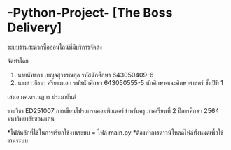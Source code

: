 # -Python-Project- [The Boss Delivery]

ระบบร้านสะดวกซื้อออนไลน์ที่มีบริการจัดส่ง

จัดทำโดย
1. นายนัทธกร เบญจสุวรรณกุล รหัสนักศึกษา 643050409-6
2. นางสาวธีรยา ศรียางนอก รหัสนักศึกษา 643050555-5
นักศึกษาคณะศึกษาศาสตร์ ชั้นปีที่ 1

เสนอ
ผศ.ดร.นฏกร ประมายันต์

รายวิชา ED251007 การเขียนโปรแกรมคอมพิวเตอร์สำหรับครู
ภาคเรียนที่ 2 ปีการศึกษา 2564
มหาวิทยาลัยขอนแก่น

*ไฟล์หลักที่ใช้ในการเรียกใช้งานระบบ = ไฟล์ main.py
*ต้องทำการดาวน์โหลดไฟล์ทั้งหมดเพื่อใช้งานระบบ
